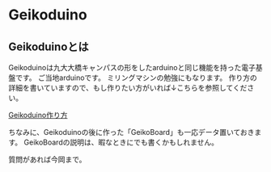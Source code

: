 # Geikoduino

## Geikoduinoとは
Geikoduinoは九大大橋キャンパスの形をしたarduinoと同じ機能を持った電子基盤です。
ご当地arduinoです。
ミリングマシンの勉強にもなります。
作り方の詳細を書いていますので、もし作りたい方がいれば↓こちらを参照してください。

[Geikoduino作り方](https://docs.google.com/document/d/1797HGxrVa2J-ixvMu4QU8xbL5eEkOTaeKWYNoaKOUkQ/edit?usp=sharing)

ちなみに、Geikoduinoの後に作った「GeikoBoard」も一応データ置いておきます。
GeikoBoardの説明は、暇なときにでも書くかもしれません。

質問があれば今岡まで。